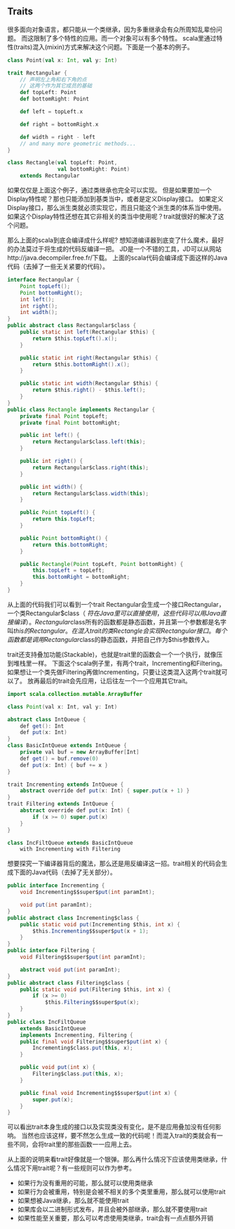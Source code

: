 ## Traits

很多面向对象语言，都只能从一个类继承，因为多重继承会有众所周知乱辈份问题。
而这限制了多个特性的应用。而一个对象可以有多个特性。
scala里通过特性(traits)混入(mixin)方式来解决这个问题。下面是一个基本的例子。

```scala
class Point(val x: Int, val y: Int)

trait Rectangular {
    // 声明左上角和右下角的点
    // 这两个作为其它成员的基础
    def topLeft: Point
    def bottomRight: Point

    def left = topLeft.x

    def right = bottomRight.x

    def width = right - left
    // and many more geometric methods...
}

class Rectangle(val topLeft: Point,
                val bottomRight: Point)
    extends Rectangular
```

如果仅仅是上面这个例子，通过类继承也完全可以实现。
但是如果要加一个Display特性呢？那也只能添加到基类当中，或者是定义Display接口。
如果定义Display接口，那么派生类就必须实现它，而且只能这个派生类的体系当中使用。
如果这个Display特性还想在其它非相关的类当中使用呢？trait就很好的解决了这个问题。


那么上面的scala到底会编译成什么样呢? 想知道编译器到底变了什么魔术，最好的办法莫过于将生成的代码反编译一把。
JD是一个不错的工具，JD可以从网站http://java.decompiler.free.fr/下载。
上面的scala代码会编译成下面这样的Java代码（去掉了一些无关紧要的代码）。

```java
interface Rectangular {
	Point topLeft();
	Point bottomRight();
	int left();
	int right();
	int width();
}
public abstract class Rectangular$class {
	public static int left(Rectangular $this) {
		return $this.topLeft().x();
	}

	public static int right(Rectangular $this) {
		return $this.bottomRight().x();
	}

	public static int width(Rectangular $this) {
		return $this.right() - $this.left();
	}
}
public class Rectangle implements Rectangular {
	private final Point topLeft;
	private final Point bottomRight;

	public int left() {
		return Rectangular$class.left(this);
	}

	public int right() {
		return Rectangular$class.right(this);
	}

	public int width() {
		return Rectangular$class.width(this);
	}

	public Point topLeft() {
		return this.topLeft;
	}

	public Point bottomRight() {
		return this.bottomRight;
	}

	public Rectangle(Point topLeft, Point bottomRight) {
		this.topLeft = topLeft;
		this.bottomRight = bottomRight;
	}
}
```

从上面的代码我们可以看到一个trait Rectangular会生成一个接口Rectangular，
一个类Rectangular$class（ $符在Java里可以直接使用，这些代码可以用Java直接编译）。
Rectangular$class所有的函数都是静态函数，并且第一个参数都是名字叫$this的Rectangular。
在混入trait的类Rectangle会实现Rectangular接口。
每个函数都是调用Rectangular$class的静态函数，并把自己作为$this参数传入。

trait还支持叠加功能(Stackable)，也就是trait里的函数会一个一个执行，就像压到堆栈里一样。
下面这个scala例子里，有两个trait，Incrementing和Filtering。
如果想让一个类先做Filtering再做Incrementing，只要让这类混入这两个trait就可以了。
放再最后的trait会先应用，让后往左一个一个应用其它trait。

```java
import scala.collection.mutable.ArrayBuffer

class Point(val x: Int, val y: Int)

abstract class IntQueue {
    def get(): Int
    def put(x: Int)
}
class BasicIntQueue extends IntQueue {
    private val buf = new ArrayBuffer[Int]
    def get() = buf.remove(0)
    def put(x: Int) { buf += x }
}

trait Incrementing extends IntQueue {
    abstract override def put(x: Int) { super.put(x + 1) }
}
trait Filtering extends IntQueue {
    abstract override def put(x: Int) {
        if (x >= 0) super.put(x)
    }
}

class IncFiltQueue extends BasicIntQueue
    with Incrementing with Filtering
```

想要探究一下编译器背后的魔法，那么还是用反编译这一招。trait相关的代码会生成下面的Java代码（去掉了无关部分）。

```java
public interface Incrementing {
	void Incrementing$$super$put(int paramInt);

	void put(int paramInt);
}
public abstract class Incrementing$class {
	public static void put(Incrementing $this, int x) {
		$this.Incrementing$$super$put(x + 1);
	}
}
public interface Filtering {
	void Filtering$$super$put(int paramInt);

	abstract void put(int paramInt);
}
public abstract class Filtering$class {
	public static void put(Filtering $this, int x) {
		if (x >= 0)
			$this.Filtering$$super$put(x);
	}
}
public class IncFiltQueue
    extends BasicIntQueue
    implements Incrementing, Filtering {
	public final void Filtering$$super$put(int x) {
		Incrementing$class.put(this, x);
	}

	public void put(int x) {
		Filtering$class.put(this, x);
	}

	public final void Incrementing$$super$put(int x) {
		super.put(x);
	}
}
```

可以看出trait本身生成的接口以及实现类没有变化，是不是应用叠加没有任何影响。
当然也应该这样，要不然怎么生成一致的代码呢！而混入trait的类就会有一些不同，会将trait里的那些函数一一应用上去。

从上面的说明来看trait好像就是一个银弹。那么再什么情况下应该使用类继承，什么情况下用trait呢？有一些规则可以作为参考。
* 如果行为没有重用的可能，那么就可以使用类继承
* 如果行为会被重用，特别是会被不相关的多个类里重用，那么就可以使用trait
* 如果想被Java继承，那么就不能使用trait
* 如果库会以二进制形式发布，并且会被外部继承，那么就不要使用trait
* 如果性能至关重要，那么可以考虑使用类继承，trait会有一点点额外开销
